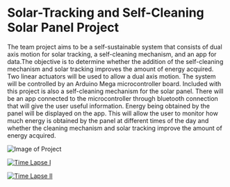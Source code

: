 # Solar-Tracking and Self-Cleaning Solar Panel Project
The team project aims to be a self-sustainable system that consists of dual axis motion
for solar tracking, a self-cleaning mechanism, and an app for data.The objective
is to determine whether the addition of the self-cleaning mechanism and solar
tracking improves the amount of energy acquired. Two linear actuators will be
used to allow a dual axis motion. The system will be controlled by an Arduino
Mega microcontroller board. Included with this project is also a self-cleaning
mechanism for the solar panel. There will be an app connected to the
microcontroller through bluetooth connection that will give the user useful
information. Energy being obtained by the panel will be displayed on the app.
This will allow the user to monitor how much energy is obtained by the panel at
different times of the day and whether the cleaning mechanism and solar
tracking improve the amount of energy acquired.

![Image of Project](https://i.ibb.co/jzwz8Jy/spp.png)

[![Time Lapse I](https://img.youtube.com/vi/kWvs5H32Oyc/0.jpg)](https://www.youtube.com/watch?v=kWvs5H32Oyc)

[![Time Lapse II](https://img.youtube.com/vi/sqDxO9PTMds/0.jpg)](https://www.youtube.com/watch?v=sqDxO9PTMds)




